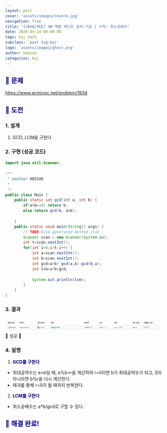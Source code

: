 ```yaml
---
layout: post
cover: 'assets/images/cover4.jpg'
navigation: True
title: "[JAVA/백준] SW 역량 테스트 준비-기초 | 수학: 최소공배수"
date: 2020-04-24 00:00:00
tags: boj math
subclass: 'post tag-boj'
logo: 'assets/images/ghost.png'
author: heesoo
categories: boj
---
```

## <span style="color:navy">👀 문제</span>
<https://www.acmicpc.net/problem/1934>

## <span style="color:navy">👊 도전</span>

### 1. 설계
1. GCD, LCM을 구한다

### 2. 구현 (성공 코드)
```java
import java.util.Scanner;

/**
 * @author HEESOO
 *
 */
public class Main {
	public static int gcd(int a, int b) {
		if(a%b==0) return b;
		else return gcd(b, a%b);
		
	}
	public static void main(String[] args) {
		// TODO Auto-generated method stub
		Scanner scan = new Scanner(System.in);
		int t=scan.nextInt();
		for(int i=0;i<t;i++) {
			int a=scan.nextInt();
			int b=scan.nextInt();
			int gcd=a>b? gcd(a,b):gcd(b,a);
			int lcm=a*b/gcd;
			
			System.out.println(lcm);
		}
	}
}

 ```

### 3. 결과
![실행결과](./assets/images/200424_2.PNG)
🤟 성공 🤟  

### 4. 설명
1. **<span style="color:navy">GCD를 구한다</span>**
- 최대공약수는 a>b일 때, a%b=r을 계산하여 r=0이면 b가 최대공약수가 되고, 0이 아니라면 b%r을 다시 계산한다.
- 재귀를 통해 r=0이 될 때까지 반복한다.
2. **<span style="color:navy">LCM를 구한다</span>**
- 최소공배수는 a*b/gcd로 구할 수 있다.

## <span style="color:navy">👏 해결 완료!</span>

